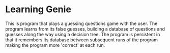 # Learning Genie

This is program that plays a guessing questions game with the user. The program learns from its false guesses, building a database of questions and guesses along the way using a decision tree. The program is persistent in that it remembers its database between subsequent runs of the program making the program more 'correct' at each run.
